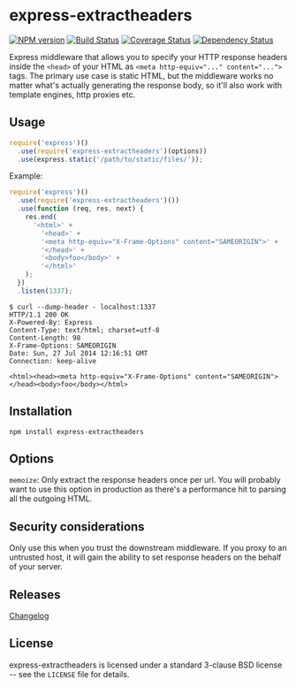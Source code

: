 # express-extractheaders

[![NPM version](https://badge.fury.io/js/express-extractheaders.png)](http://badge.fury.io/js/express-extractheaders)
[![Build Status](https://travis-ci.org/papandreou/express-extractheaders.png?branch=master)](https://travis-ci.org/papandreou/express-extractheaders)
[![Coverage Status](https://coveralls.io/repos/papandreou/express-extractheaders/badge.png)](https://coveralls.io/r/papandreou/express-extractheaders)
[![Dependency Status](https://david-dm.org/papandreou/express-extractheaders.png)](https://david-dm.org/papandreou/express-extractheaders)

Express middleware that allows you to specify your HTTP response headers inside the `<head>` of your HTML as `<meta http-equiv="..." content="...">` tags. The primary use case is static HTML, but the middleware works no matter what's actually generating the response body, so it'll also work with template engines, http proxies etc.

## Usage

```js
require('express')()
  .use(require('express-extractheaders')(options))
  .use(express.static('/path/to/static/files/'));
```

Example:

```js
require('express')()
  .use(require('express-extractheaders')())
  .use(function (req, res, next) {
    res.end(
      '<html>' +
        '<head>' +
        '<meta http-equiv="X-Frame-Options" content="SAMEORIGIN">' +
        '</head>' +
        '<body>foo</body>' +
        '</html>'
    );
  })
  .listen(1337);
```

```
$ curl --dump-header - localhost:1337
HTTP/1.1 200 OK
X-Powered-By: Express
Content-Type: text/html; charset=utf-8
Content-Length: 98
X-Frame-Options: SAMEORIGIN
Date: Sun, 27 Jul 2014 12:16:51 GMT
Connection: keep-alive

<html><head><meta http-equiv="X-Frame-Options" content="SAMEORIGIN"></head><body>foo</body></html>
```

## Installation

```
npm install express-extractheaders
```

## Options

`memoize`: Only extract the response headers once per url. You will probably want to use this option in production as there's a performance hit to parsing all the outgoing HTML.

## Security considerations

Only use this when you trust the downstream middleware. If you proxy to an untrusted host, it will gain the ability to set response headers on the behalf of your server.

## Releases

[Changelog](https://github.com/papandreou/express-extractheaders/blob/master/CHANGELOG.md)

## License

express-extractheaders is licensed under a standard 3-clause BSD license -- see the
`LICENSE` file for details.
